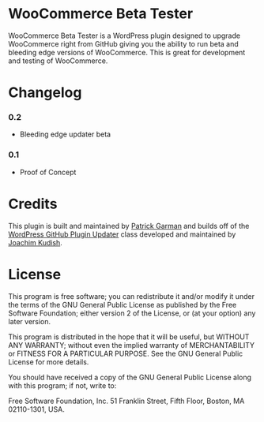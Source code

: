 WooCommerce Beta Tester
=======================

WooCommerce Beta Tester is a WordPress plugin designed to upgrade WooCommerce right from GitHub giving you the ability to run beta and bleeding edge versions of WooCommerce. This is great for development and testing of WooCommerce.

Changelog
===========

### 0.2
* Bleeding edge updater beta

### 0.1
* Proof of Concept

Credits
===========

This plugin is built and maintained by [Patrick Garman](http://www.patrickgarman.com "Patrick Garman") and builds off of the [WordPress GitHub Plugin Updater](https://github.com/jkudish/WordPress-GitHub-Plugin-Updater "WordPress GitHub Plugin Updater") class developed and maintained by [Joachim Kudish](http://jkudish.com "Joachim Kudish").

License
===========

This program is free software; you can redistribute it and/or modify it under the terms of the GNU General Public License as published by the Free Software Foundation; either version 2 of the License, or (at your option) any later version.

This program is distributed in the hope that it will be useful, but WITHOUT ANY WARRANTY; without even the implied warranty of MERCHANTABILITY or FITNESS FOR A PARTICULAR PURPOSE.  See the GNU General Public License for more details.

You should have received a copy of the GNU General Public License along with this program; if not, write to:

Free Software Foundation, Inc.
51 Franklin Street, Fifth Floor,
Boston, MA
02110-1301, USA.